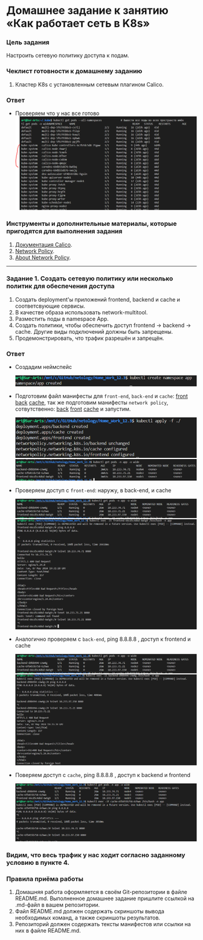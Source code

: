# Домашнее задание к занятию «Как работает сеть в K8s»

### Цель задания

Настроить сетевую политику доступа к подам.

### Чеклист готовности к домашнему заданию

1. Кластер K8s с установленным сетевым плагином Calico.

### Ответ  
*   Проверяем что у нас все готово  
![alt text](image.png)

### Инструменты и дополнительные материалы, которые пригодятся для выполнения задания

1. [Документация Calico](https://www.tigera.io/project-calico/).
2. [Network Policy](https://kubernetes.io/docs/concepts/services-networking/network-policies/).
3. [About Network Policy](https://docs.projectcalico.org/about/about-network-policy).

-----

### Задание 1. Создать сетевую политику или несколько политик для обеспечения доступа

1. Создать deployment'ы приложений frontend, backend и cache и соответсвующие сервисы.
2. В качестве образа использовать network-multitool.
3. Разместить поды в namespace App.
4. Создать политики, чтобы обеспечить доступ frontend -> backend -> cache. Другие виды подключений должны быть запрещены.
5. Продемонстрировать, что трафик разрешён и запрещён.

### Ответ  
* Создадим неймспейс  

    ![alt text](image-1.png)

* Подготовим файл манифесты для `front-end`, `back-end` и `cache`: [front](front.yml) [back](back.yml) [cache](cache.yml), так же подготовим манифесты `network policy`, сотвутственно: [back](npb.yml) [front](npf.yml) [cache](npc.yml) и запустим.

    ![alt text](image-3.png)  
    ![alt text](image-4.png)  

*   Проверяем  доступ с `front-end`: наружу, в back-end, и cache  

    ![alt text](image-8.png)
    ![alt text](image-5.png)  

*   Аналогично проверяем с `back-end`, ping 8.8.8.8 , доступ к frontend и cache  

    ![alt text](image-9.png)
    ![alt text](image-6.png)  

*   Поверяем доступ с `cache`,  ping 8.8.8.8 , доступ к backend и frontend

    ![alt text](image-7.png)

### Видим, что весь трафик у нас ходит согласно заданному условию в пункте 4.

### Правила приёма работы

1. Домашняя работа оформляется в своём Git-репозитории в файле README.md. Выполненное домашнее задание пришлите ссылкой на .md-файл в вашем репозитории.
2. Файл README.md должен содержать скриншоты вывода необходимых команд, а также скриншоты результатов.
3. Репозиторий должен содержать тексты манифестов или ссылки на них в файле README.md.